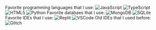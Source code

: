 Favorite programming languages that I use:
![JavaScript](https://img.shields.io/badge/JavaScript-F7DF1E?style=for-the-badge&logo=javascript&logoColor=black) ![TypeScript](https://img.shields.io/badge/TypeScript-007ACC?style=for-the-badge&logo=typescript&logoColor=white) ![HTML5](https://img.shields.io/badge/HTML5-E34F26?style=for-the-badge&logo=html5&logoColor=white) ![Python](	https://img.shields.io/badge/Python-14354C?style=for-the-badge&logo=python&logoColor=white) 
Favorite databaes that I use:
![MongoDB](	https://img.shields.io/badge/MongoDB-4EA94B?style=for-the-badge&logo=mongodb&logoColor=white) ![SQLite](https://img.shields.io/badge/SQLite-07405E?style=for-the-badge&logo=sqlite&logoColor=white)
Favorite IDEs that I use:
![Replit](https://img.shields.io/badge/replit-667881?style=for-the-badge&logo=replit&logoColor=white) ![VSCode](	https://img.shields.io/badge/Visual_Studio_Code-0078D4?style=for-the-badge&logo=visual%20studio%20code&logoColor=white)
Old IDEs that I used before:
![Glitch](https://img.shields.io/badge/Glitch-2800ff?style=for-the-badge&logo=glitch&logoColor=white)
